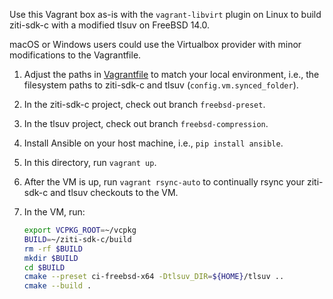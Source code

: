 
Use this Vagrant box as-is with the `vagrant-libvirt` plugin on Linux to build ziti-sdk-c with a modified tlsuv on
FreeBSD 14.0.

macOS or Windows users could use the Virtualbox provider with minor modifications to the Vagrantfile.

1. Adjust the paths in [Vagrantfile](Vagrantfile) to match your local environment, i.e., the filesystem paths to ziti-sdk-c and tlsuv (`config.vm.synced_folder`).
1. In the ziti-sdk-c project, check out branch `freebsd-preset`.
1. In the tlsuv project, check out branch `freebsd-compression`.
1. Install Ansible on your host machine, i.e., `pip install ansible`.
1. In this directory, run `vagrant up`.
1. After the VM is up, run `vagrant rsync-auto` to continually rsync your ziti-sdk-c and tlsuv checkouts to the VM.
1. In the VM, run:

    ```sh
    export VCPKG_ROOT=~/vcpkg
    BUILD=~/ziti-sdk-c/build
    rm -rf $BUILD
    mkdir $BUILD
    cd $BUILD
    cmake --preset ci-freebsd-x64 -Dtlsuv_DIR=${HOME}/tlsuv ..
    cmake --build .
    ```
